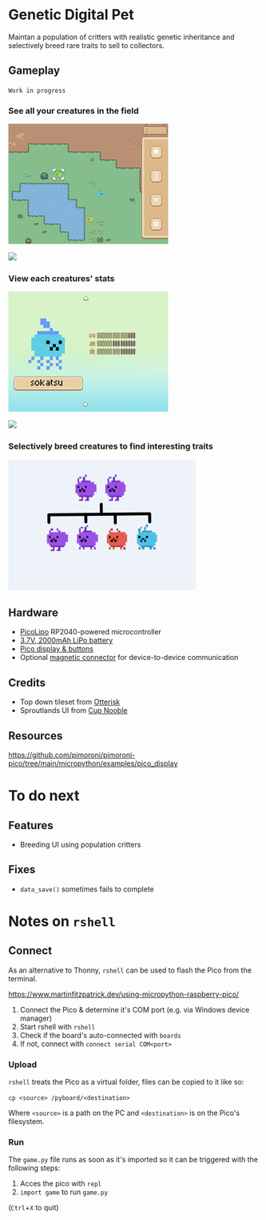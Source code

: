 # Genetic Digital Pet

Maintan a population of critters with realistic genetic inheritance and selectively breed rare traits to sell to collectors.

## Gameplay

`Work in progress`

### See all your creatures in the field

![](https://github.com/GarethMurden/genetibit/blob/master/screenshots/screenshot.png?raw=true)

![](https://github.com/GarethMurden/genetibit/blob/master/screenshots/movement_demo.gif?raw=true)

### View each creatures' stats

![](https://github.com/GarethMurden/genetibit/blob/master/screenshots/creature_stats.png?raw=true)

![](https://github.com/GarethMurden/genetibit/blob/master/screenshots/screen_change.gif?raw=true)

### Selectively breed creatures to find interesting traits

![](https://github.com/GarethMurden/genetibit/blob/master/screenshots/inheritance_example.png?raw=true)

## Hardware

- [PicoLipo](https://thepihut.com/products/pico-lipo?variant=40824959467715) RP2040-powered microcontroller
- [3.7V, 2000mAh LiPo battery](https://thepihut.com/products/2000mah-3-7v-lipo-battery?variant=42143258050755)
- [Pico display & buttons](https://thepihut.com/products/pico-display-pack-2-8?variant=43884934791363)
- Optional [magnetic connector](https://thepihut.com/products/diy-magnetic-connector-straight-angle-five-contact-pins?variant=42058938253507) for device-to-device communication


## Credits

- Top down tileset from [Otterisk](https://otterisk.itch.io/)
- Sproutlands UI from [Cup Nooble](https://cupnooble.itch.io/)

## Resources 

https://github.com/pimoroni/pimoroni-pico/tree/main/micropython/examples/pico_display

# To do next

## Features

- Breeding UI using population critters

## Fixes

- `data_save()` sometimes fails to complete


# Notes on `rshell`

## Connect

As an alternative to Thonny, `rshell` can be used to flash the Pico from the terminal.

https://www.martinfitzpatrick.dev/using-micropython-raspberry-pico/

1. Connect the Pico & determine it's COM port (e.g. via Windows device manager)
2. Start rshell with `rshell`
3. Check if the board's auto-connected with `boards`
4. If not, connect with `connect serial COM<port>`

### Upload

`rshell` treats the Pico as a virtual folder, files can be copied to it like so:

`cp <source> /pyboard/<destination>`

Where `<source>` is a path on the PC and `<destination>` is on the Pico's filesystem.

### Run

The `game.py` file runs as soon as it's imported so it can be triggered with the following steps:

1. Acces the pico with `repl`
2.  `import game` to run `game.py`

(`Ctrl`+`X` to quit)
